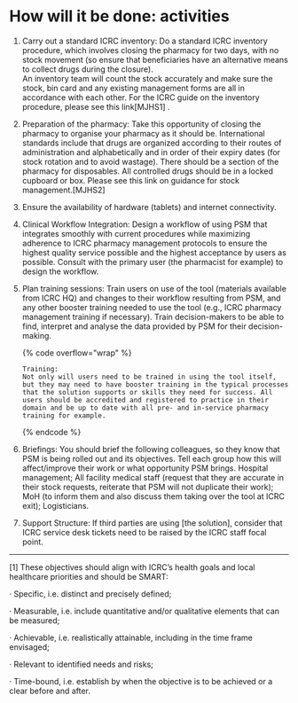 # How will it be done: activities

1. Carry out a standard ICRC inventory: Do a standard ICRC inventory procedure, which involves closing the pharmacy for two days, with no stock movement (so ensure that beneficiaries have an alternative means to collect drugs during the closure).\
   An inventory team will count the stock accurately and make sure the stock, bin card and any existing management forms are all in accordance with each other. For the ICRC guide on the inventory procedure, please see this link\[MJHS1] .
2. Preparation of the pharmacy: Take this opportunity of closing the pharmacy to organise your pharmacy as it should be. International standards include that drugs are organized according to their routes of administration and alphabetically and in order of their expiry dates (for stock rotation and to avoid wastage). There should be a section of the pharmacy for disposables. All controlled drugs should be in a locked cupboard or box. Please see this link on guidance for stock management.\[MJHS2]&#x20;
3. Ensure the availability of hardware (tablets) and internet connectivity.
4. &#x20;Clinical Workflow Integration: Design a workflow of using PSM that integrates smoothly with current procedures while maximizing adherence to ICRC pharmacy management protocols to ensure the highest quality service possible and the highest acceptance by users as possible. Consult with the primary user (the pharmacist for example) to design the workflow.
5.  Plan training sessions: Train users on use of the tool (materials available from ICRC HQ) and changes to their workflow resulting from PSM, and any other booster training needed to use the tool (e.g., ICRC pharmacy management training if necessary). Train decision-makers to be able to find, interpret and analyse the data provided by PSM for their decision-making.



    {% code overflow="wrap" %}
    ```
    Training: 
    Not only will users need to be trained in using the tool itself, but they may need to have booster training in the typical processes that the solution supports or skills they need for success. All users should be accredited and registered to practice in their domain and be up to date with all pre- and in-service pharmacy training for example.
    ```
    {% endcode %}
6. Briefings: You should brief the following colleagues, so they know that PSM is being rolled out and its objectives. Tell each group how this will affect/improve their work or what opportunity PSM brings. Hospital management; All facility medical staff (request that they are accurate in their stock requests, reiterate that PSM will not duplicate their work); MoH (to inform them and also discuss them taking over the tool at ICRC exit); Logisticians.
7. Support Structure: If third parties are using \[the solution], consider that ICRC service desk tickets need to be raised by the ICRC staff focal point.

***

\[1] These objectives should align with ICRC’s health goals and local healthcare priorities and should be SMART:

·         Specific, i.e. distinct and precisely defined;

·         Measurable, i.e. include quantitative and/or qualitative elements that can be measured;

·         Achievable, i.e. realistically attainable, including in the time frame envisaged;

·         Relevant to identified needs and risks;

·         Time-bound, i.e. establish by when the objective is to be achieved or a clear before and after.
